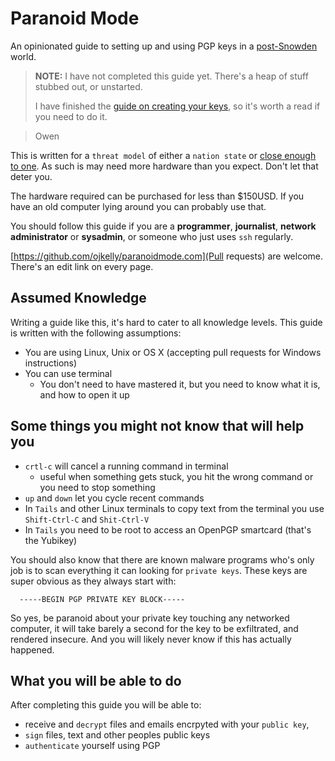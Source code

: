 # Paranoid Mode

An opinionated guide to setting up and using PGP keys in a [post-Snowden](https://en.wikipedia.org/wiki/Edward_Snowden) world.

> **NOTE:** I have not completed this guide yet. There's a heap of stuff stubbed out, or unstarted.
>
> I have finished the [guide on creating your keys](/pgp.), so it's worth a read if you need to do it.

> Owen



This is written for a `threat model` of either a `nation state` or [close enough to one](https://en.wikipedia.org/wiki/Tin_foil_hat). As such is may need more hardware than you expect. Don't let that deter you.

The hardware required can be purchased for less than $150USD. If you have an old computer lying around you can probably use that.

You should follow this guide if you are a **programmer**, **journalist**, **network administrator** or **sysadmin**, or someone who just uses `ssh` regularly.

[https://github.com/ojkelly/paranoidmode.com](Pull requests) are welcome. There's an edit link on every page.


## **Assumed Knowledge**

Writing a guide like this, it's hard to cater to all knowledge levels. This guide is written with the following assumptions:

  - You are using Linux, Unix or OS X (accepting pull requests for Windows instructions)
  - You can use terminal
     - You don't need to have mastered it, but you need to know what it is, and how to open it up


## **Some things you might not know that will help you**

  - `crtl-c` will cancel a running command in terminal
    - useful when something gets stuck, you hit the wrong command or you need to stop something
  - `up` and `down` let you cycle recent commands
  - In `Tails` and other Linux terminals to copy text from the terminal you use `Shift-Ctrl-C` and `Shit-Ctrl-V`
  - In `Tails` you need to be root to access an OpenPGP smartcard (that's the Yubikey)

You should also know that there are known malware programs who's only job is to scan everything it can looking for `private keys`. These keys are super obvious as they always start with:

      -----BEGIN PGP PRIVATE KEY BLOCK-----

So yes, be paranoid about your private key touching any networked computer, it will take barely a second for the key to be exfiltrated, and rendered insecure. And you will likely never know if this has actually happened.


## **What you will be able to do**

After completing this guide you will be able to:

 - receive and `decrypt` files and emails encrpyted with your `public key`,
 - `sign` files, text and other peoples public keys
 - `authenticate` yourself using PGP

